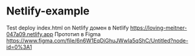 # Netlify-example
Test deploy index.html on Netlify
домен в Netlify https://loving-meitner-047a09.netlify.app
Прототип в Figma https://www.figma.com/file/6n6W1EqDiGhuJWwIa5qShC/Untitled?node-id=0%3A1